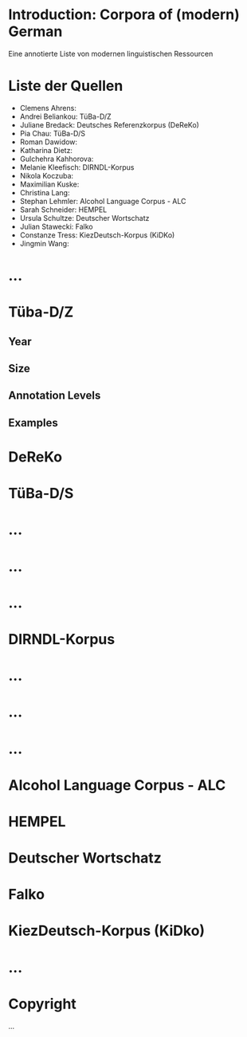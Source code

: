 # Introduction: Corpora of (modern) German
Eine annotierte Liste von modernen linguistischen Ressourcen

# Liste der Quellen
 - Clemens Ahrens:
 - Andrei Beliankou: TüBa-D/Z
 - Juliane Bredack: Deutsches Referenzkorpus (DeReKo)
 - Pia Chau: TüBa-D/S
 - Roman Dawidow:
 - Katharina Dietz:
 - Gulchehra Kahhorova:
 - Melanie Kleefisch: DIRNDL-Korpus
 - Nikola Koczuba:
 - Maximilian Kuske:
 - Christina Lang:
 - Stephan Lehmler: Alcohol Language Corpus - ALC
 - Sarah Schneider: HEMPEL
 - Ursula Schultze: Deutscher Wortschatz
 - Julian Stawecki: Falko
 - Constanze Tress: KiezDeutsch-Korpus (KiDKo)
 - Jingmin Wang:

# ...

# Tüba-D/Z

## Year
## Size
## Annotation Levels
## Examples

# DeReKo

# TüBa-D/S

# ...

# ...

# ...

# DIRNDL-Korpus

# ...

# ...

# ...

# Alcohol Language Corpus - ALC

# HEMPEL

# Deutscher Wortschatz

# Falko

# KiezDeutsch-Korpus (KiDko)

# ...

# Copyright
...
